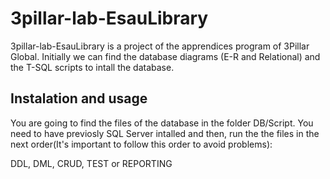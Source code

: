 # 3pillar-lab-EsauLibrary

3pillar-lab-EsauLibrary is a project of the apprendices program of 3Pillar Global.
Initially we can find the database diagrams (E-R and Relational) and the T-SQL scripts
to intall the database.

## Instalation and usage
You are going to find the files of the database in the folder DB/Script.
You need to have previosly SQL Server intalled and then, run the the files
in the next order(It's important to follow this order to avoid problems):

DDL,
DML,
CRUD,
TEST or REPORTING

